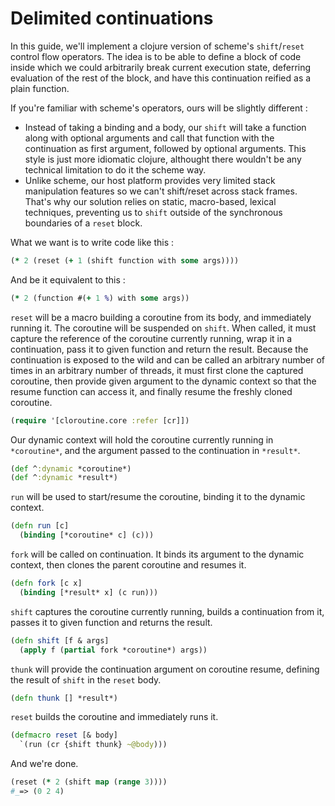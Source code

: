 # Delimited continuations

In this guide, we'll implement a clojure version of scheme's `shift`/`reset` control flow operators. The idea is to be able to define a block of code inside which we could arbitrarily break current execution state, deferring evaluation of the rest of the block, and have this continuation reified as a plain function.

If you're familiar with scheme's operators, ours will be slightly different :
* Instead of taking a binding and a body, our `shift` will take a function along with optional arguments and call that function with the continuation as first argument, followed by optional arguments. This style is just more idiomatic clojure, althought there wouldn't be any technical limitation to do it the scheme way.
* Unlike scheme, our host platform provides very limited stack manipulation features so we can't shift/reset across stack frames. That's why our solution relies on static, macro-based, lexical techniques, preventing us to `shift` outside of the synchronous boundaries of a `reset` block.

What we want is to write code like this :
```clojure
(* 2 (reset (+ 1 (shift function with some args))))
```

And be it equivalent to this :
```clojure
(* 2 (function #(+ 1 %) with some args))
```

`reset` will be a macro building a coroutine from its body, and immediately running it. The coroutine will be suspended on `shift`. When called, it must capture the reference of the coroutine currently running, wrap it in a continuation, pass it to given function and return the result. Because the continuation is exposed to the wild and can be called an arbitrary number of times in an arbitrary number of threads, it must first clone the captured coroutine, then provide given argument to the dynamic context so that the resume function can access it, and finally resume the freshly cloned coroutine.
```clojure
(require '[cloroutine.core :refer [cr]])
```

Our dynamic context will hold the coroutine currently running in `*coroutine*`, and the argument passed to the continuation in `*result*`.
```clojure
(def ^:dynamic *coroutine*)
(def ^:dynamic *result*)
```

`run` will be used to start/resume the coroutine, binding it to the dynamic context.
```clojure
(defn run [c]
  (binding [*coroutine* c] (c)))
```

`fork` will be called on continuation. It binds its argument to the dynamic context, then clones the parent coroutine and resumes it.
```clojure
(defn fork [c x]
  (binding [*result* x] (c run)))
```

`shift` captures the coroutine currently running, builds a continuation from it, passes it to given function and returns the result.
```clojure
(defn shift [f & args]
  (apply f (partial fork *coroutine*) args))
```

`thunk` will provide the continuation argument on coroutine resume, defining the result of `shift` in the `reset` body.
```clojure
(defn thunk [] *result*)
```

`reset` builds the coroutine and immediately runs it.
```clojure
(defmacro reset [& body]
  `(run (cr {shift thunk} ~@body)))
```

And we're done.
```clojure
(reset (* 2 (shift map (range 3))))
#_=> (0 2 4)
```
